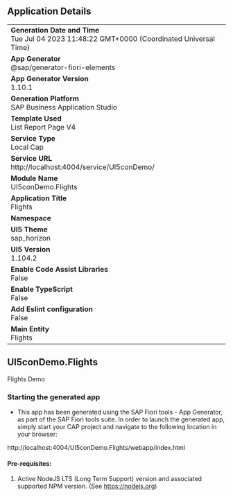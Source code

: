 ## Application Details
|               |
| ------------- |
|**Generation Date and Time**<br>Tue Jul 04 2023 11:48:22 GMT+0000 (Coordinated Universal Time)|
|**App Generator**<br>@sap/generator-fiori-elements|
|**App Generator Version**<br>1.10.1|
|**Generation Platform**<br>SAP Business Application Studio|
|**Template Used**<br>List Report Page V4|
|**Service Type**<br>Local Cap|
|**Service URL**<br>http://localhost:4004/service/UI5conDemo/
|**Module Name**<br>UI5conDemo.Flights|
|**Application Title**<br>Flights|
|**Namespace**<br>|
|**UI5 Theme**<br>sap_horizon|
|**UI5 Version**<br>1.104.2|
|**Enable Code Assist Libraries**<br>False|
|**Enable TypeScript**<br>False|
|**Add Eslint configuration**<br>False|
|**Main Entity**<br>Flights|

## UI5conDemo.Flights

Flights Demo

### Starting the generated app

-   This app has been generated using the SAP Fiori tools - App Generator, as part of the SAP Fiori tools suite.  In order to launch the generated app, simply start your CAP project and navigate to the following location in your browser:

http://localhost:4004/UI5conDemo.Flights/webapp/index.html

#### Pre-requisites:

1. Active NodeJS LTS (Long Term Support) version and associated supported NPM version.  (See https://nodejs.org)


